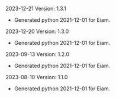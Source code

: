 2023-12-21 Version: 1.3.1
- Generated python 2021-12-01 for Eiam.

2023-12-20 Version: 1.3.0
- Generated python 2021-12-01 for Eiam.

2023-09-13 Version: 1.2.0
- Generated python 2021-12-01 for Eiam.

2023-08-10 Version: 1.1.0
- Generated python 2021-12-01 for Eiam.

